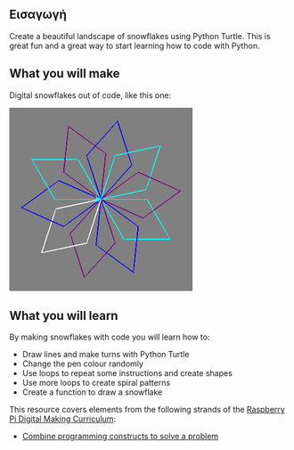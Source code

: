 ## Εισαγωγή

Create a beautiful landscape of snowflakes using Python Turtle. This is great fun and a great way to start learning how to code with Python.

## What you will make

Digital snowflakes out of code, like this one:

![snowflake](images/makeasnowflake.png)

## What you will learn

By making snowflakes with code you will learn how to:

- Draw lines and make turns with Python Turtle
- Change the pen colour randomly
- Use loops to repeat some instructions and create shapes
- Use more loops to create spiral patterns
- Create a function to draw a snowflake

This resource covers elements from the following strands of the [Raspberry Pi Digital Making Curriculum](https://www.raspberrypi.org/curriculum/):

- [Combine programming constructs to solve a problem](https://www.raspberrypi.org/curriculum/programming/builder)